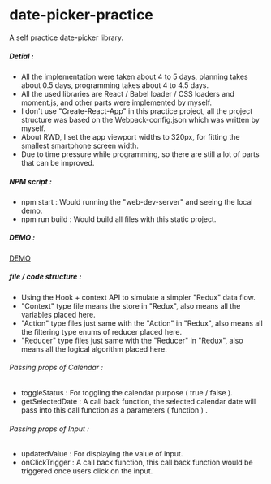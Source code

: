# date-picker-practice
A self practice date-picker library.
##### Detial :
* All the implementation were taken about 4 to 5 days, planning takes about 0.5 days, programming takes about 4 to 4.5 days.
* All the used libraries are React / Babel loader / CSS loaders and moment.js, and other parts were implemented by myself.
* I don't use "Create-React-App" in this practice project, all the project structure was based on the Webpack-config.json which was written by myself.
* About RWD, I set the app viewport widths to 320px, for fitting the smallest smartphone screen width.
* Due to time pressure while programming, so there are still a lot of parts that can be improved.
&nbsp;

##### NPM script :
* npm start : Would running the "web-dev-server" and seeing the local demo.
* npm run build : Would build all files with this static project.
&nbsp;

##### DEMO :
[DEMO](https://www.wesleywang.acsite.org/demo/date-picker-practice/)
&emsp;

##### file / code structure :
* Using the Hook + context API to simulate a simpler "Redux" data flow.
* "Context" type file means the store in "Redux", also means all the variables placed here.
* "Action" type files just same with the "Action" in "Redux", also means all the filtering type enums of reducer placed here.
* "Reducer" type files just same with the "Reducer" in "Redux", also means all the logical algorithm placed here.
&nbsp;

###### Passing props of Calendar :
* toggleStatus : For toggling the calendar purpose ( true / false ).
* getSelectedDate : A call back function, the selected calendar date will pass into this call function as a parameters ( function ) .

###### Passing props of Input :
* updatedValue : For displaying the value of input.
* onClickTrigger : A call back function, this call back function would be triggered once users click on the input.
&nbsp;